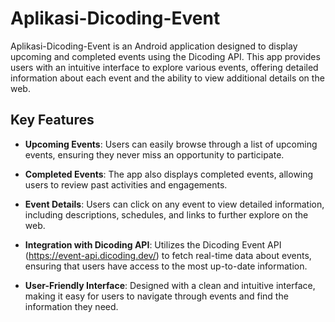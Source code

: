 # Aplikasi-Dicoding-Event

Aplikasi-Dicoding-Event is an Android application designed to display upcoming and completed events using the Dicoding API. This app provides users with an intuitive interface to explore various events, offering detailed information about each event and the ability to view additional details on the web.

## Key Features

- **Upcoming Events**: Users can easily browse through a list of upcoming events, ensuring they never miss an opportunity to participate.

- **Completed Events**: The app also displays completed events, allowing users to review past activities and engagements.

- **Event Details**: Users can click on any event to view detailed information, including descriptions, schedules, and links to further explore on the web.

- **Integration with Dicoding API**: Utilizes the Dicoding Event API (https://event-api.dicoding.dev/) to fetch real-time data about events, ensuring that users have access to the most up-to-date information.

- **User-Friendly Interface**: Designed with a clean and intuitive interface, making it easy for users to navigate through events and find the information they need.
